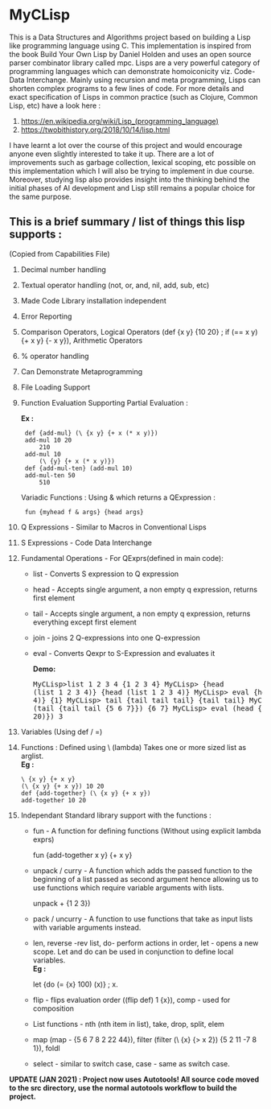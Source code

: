 # MyCLisp
This is a Data Structures and Algorithms project based on building a Lisp like programming language using C. This implementation is inspired from the book Build Your Own Lisp by Daniel Holden and uses an open source parser combinator library called mpc. Lisps are a very powerful category of programming languages which can demonstrate homoiconicity viz. Code-Data Interchange. Mainly using recursion and meta programming, Lisps can shorten complex programs to a few lines of code.
For more details and exact specification of Lisps in common practice (such as Clojure, Common Lisp, etc) have a look here : 
1. https://en.wikipedia.org/wiki/Lisp_(programming_language)
2. https://twobithistory.org/2018/10/14/lisp.html

I have learnt a lot over the course of this project and would encourage anyone even slightly interested to take it up. There are a lot of improvements such as garbage collection, lexical scoping, etc possible on this implementation which I will also be trying to implement in due course. Moreover, studying lisp also provides insight into the thinking behind the initial phases of AI development and Lisp still remains a popular choice for the same purpose.

## This is a brief summary / list of things this lisp supports : 
(Copied from Capabilities File)

1. Decimal number handling  
2. Textual operator handling (not, or, and, nil, add, sub, etc)
3. Made Code Library installation independent
4. Error Reporting
5. Comparison Operators, Logical Operators (def {x y} {10 20} ; if (== x y) {+ x y} {- x y}), Arithmetic Operators
6. % operator handling
7. Can Demonstrate Metaprogramming
8. File Loading Support
9. Function Evaluation Supporting Partial Evaluation :
	
	<b>Ex :</b>
		
		def {add-mul} (\ {x y} {+ x (* x y)})
		add-mul 10 20
			210
		add-mul 10
			(\ {y} {+ x (* x y)})
		def {add-mul-ten} (add-mul 10)
		add-mul-ten 50
			510
			
	Variadic Functions : Using & which returns a QExpression : 
		
		fun {myhead f & args} {head args}
			
10. Q Expressions - Similar to Macros in Conventional Lisps
11. S Expressions - Code Data Interchange
12. Fundamental Operations - For QExprs(defined in main code):
	* list - Converts S expression to Q expression
	* head - Accepts single argument, a non empty q expression, returns first element
	* tail - Accepts single argument, a non empty q expression, returns everything except first element
	* join - joins 2 Q-expressions into one Q-expression
	* eval - Converts Qexpr to S-Expression and evaluates it
		
		<b>Demo:</b>
				<pre>MyCLisp>list 1 2 3 4
				{1 2 3 4}
				MyCLisp> {head (list 1 2 3 4)}
				{head (list 1 2 3 4)}
				MyCLisp> eval {head (list 1 2 3 4)}
				{1}
				MyCLisp> tail {tail tail tail}
				{tail tail}
				MyCLisp> eval (tail {tail tail {5 6 7}})
				{6 7}
				MyCLisp> eval (head {(+ 1 2) (+ 10 20)})
				3</pre>
13. Variables (Using def / =)
14. Functions :
	Defined using \ (lambda)
	Takes one or more sized list as arglist.
	<br><b>Eg :</b>
		
		\ {x y} {+ x y}
		(\ {x y} {+ x y}) 10 20
		def {add-together} (\ {x y} {+ x y})
		add-together 10 20

15. Independant Standard library support with the functions :
	* fun - A function for defining functions (Without using explicit lambda exprs) 
			
		fun {add-together x y} {+ x y}
	
	* unpack / curry - A function which adds the passed function to the beginning of a list passed as second argument hence allowing us to use functions which require variable arguments with lists. 
			
		unpack + {1 2 3})
	
	* pack / uncurry - A function to use functions that take as input lists with variable arguments instead.
	
	* len, reverse -rev list, do- perform actions in order, let - opens a new scope.
	Let and do can be used in conjunction to define local variables. 
	<br><b>Eg :</b> 
	
		let {do (= {x} 100) (x)} ; x.
	* flip - flips evaluation order ((flip def) 1 {x}), comp - used for composition
	* List functions - nth (nth item in list), take, drop, split, elem
	* map (map - {5 6 7 8 2 22 44}), filter (filter (\ {x} {> x 2}) {5 2 11 -7 8 1}), foldl
	* select - similar to switch case, case - same as switch case.

<b>UPDATE (JAN 2021) : Project now uses Autotools! All source code moved to the src directory, use the normal autotools workflow to build the project.</b>
